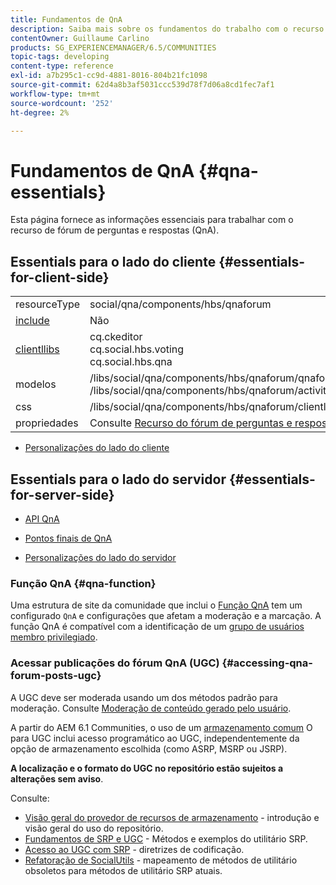 ```yaml
---
title: Fundamentos de QnA
description: Saiba mais sobre os fundamentos do trabalho com o recurso Fórum de perguntas e respostas (QnA) nas comunidades do Adobe Experience Manager.
contentOwner: Guillaume Carlino
products: SG_EXPERIENCEMANAGER/6.5/COMMUNITIES
topic-tags: developing
content-type: reference
exl-id: a7b295c1-cc9d-4881-8016-804b21fc1098
source-git-commit: 62d4a8b3af5031ccc539d78f7d06a8cd1fec7af1
workflow-type: tm+mt
source-wordcount: '252'
ht-degree: 2%

---
```


# Fundamentos de QnA {#qna-essentials}

Esta página fornece as informações essenciais para trabalhar com o recurso de fórum de perguntas e respostas (QnA).

## Essentials para o lado do cliente {#essentials-for-client-side}

<table>
 <tbody>
  <tr>
   <td> resourceType</td>
   <td>social/qna/components/hbs/qnaforum</td>
  </tr>
  <tr>
   <td> <a href="scf.md#add-or-include-a-communities-component">include</a></td>
   <td>Não</td>
  </tr>
  <tr>
   <td> <a href="clientlibs.md">clientllibs</a></td>
   <td>cq.ckeditor<br /> cq.social.hbs.voting<br /> cq.social.hbs.qna</td>
  </tr>
  <tr>
   <td> modelos</td>
   <td> /libs/social/qna/components/hbs/qnaforum/qnaforum.hbs<br /> /libs/social/qna/components/hbs/qnaforum/activity-title.hbs</td>
  </tr>
  <tr>
   <td> css</td>
   <td> /libs/social/qna/components/hbs/qnaforum/clientlibs/qnaforum.css</td>
  </tr>
  <tr>
   <td> propriedades</td>
   <td>Consulte <a href="working-with-qna.md">Recurso do fórum de perguntas e respostas</a></td>
  </tr>
 </tbody>
</table>

* [Personalizações do lado do cliente](client-customize.md)

## Essentials para o lado do servidor {#essentials-for-server-side}

* [API QnA](https://developer.adobe.com/experience-manager/reference-materials/6-5/javadoc/com/adobe/cq/social/qna/client/api/package-summary.html)

* [Pontos finais de QnA](https://developer.adobe.com/experience-manager/reference-materials/6-5/javadoc/com/adobe/cq/social/qna/client/endpoints/package-summary.html)

* [Personalizações do lado do servidor](server-customize.md)

### Função QnA {#qna-function}

Uma estrutura de site da comunidade que inclui o [Função QnA](functions.md#qna-function) tem um configurado `QnA` e configurações que afetam a moderação e a marcação. A função QnA é compatível com a identificação de um [grupo de usuários membro privilegiado](users.md#privileged-members-group).

### Acessar publicações do fórum QnA (UGC) {#accessing-qna-forum-posts-ugc}

A UGC deve ser moderada usando um dos métodos padrão para moderação.
Consulte [Moderação de conteúdo gerado pelo usuário](moderate-ugc.md).

A partir do AEM 6.1 Communities, o uso de um [armazenamento comum](working-with-srp.md) O para UGC inclui acesso programático ao UGC, independentemente da opção de armazenamento escolhida (como ASRP, MSRP ou JSRP).

**A localização e o formato do UGC no repositório estão sujeitos a alterações sem aviso**.

Consulte:

* [Visão geral do provedor de recursos de armazenamento](srp.md) - introdução e visão geral do uso do repositório.
* [Fundamentos de SRP e UGC](srp-and-ugc.md) - Métodos e exemplos do utilitário SRP.
* [Acesso ao UGC com SRP](accessing-ugc-with-srp.md) - diretrizes de codificação.
* [Refatoração de SocialUtils](socialutils.md) - mapeamento de métodos de utilitário obsoletos para métodos de utilitário SRP atuais.
